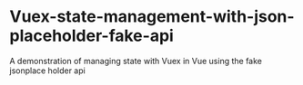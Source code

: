 # Vuex-state-management-with-json-placeholder-fake-api
A demonstration of managing state with Vuex in Vue using the fake jsonplace holder api
